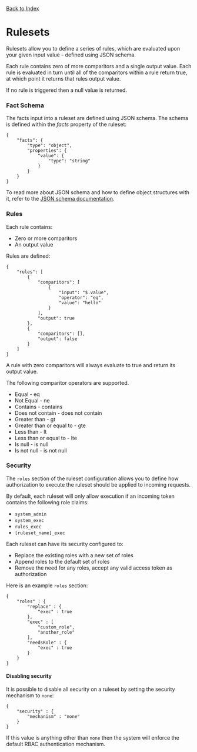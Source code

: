 [Back to Index](/src/support.documentation)

# Rulesets

Rulesets allow you to define a series of rules, which are evaluated upon your given input value - defined using JSON schema.

Each rule contains zero of more comparitors and a single output value. Each rule is evaluated in turn until all of the comparitors within a rule return true, at which point it returns that rules output value.

If no rule is triggered then a null value is returned.

### Fact Schema

The facts input into a ruleset are defined using JSON schema. The schema is defined within the *facts* property of the ruleset:

```
{
    "facts": {
        "type": "object",
        "properties": {
            "value": {
                "type": "string"
            }
        }
    }
}
```

To read more about JSON schema and how to define object structures with it, refer to the [JSON schema documentation](https://json-schema.org/).

### Rules

Each rule contains:

*   Zero or more comparitors
*   An output value

Rules are defined:

```
{
	"rules": [
        {
            "comparitors": [
                {
                    "input": "$.value",
                    "operator": "eq",
                    "value": "hello"
                }
            ],
            "output": true
        },
        {
            "comparitors": [],
            "output": false
        }
    ]
}
```

A rule with zero comparitors will always evaluate to true and return its output value.

The following comparitor operators are supported.

*   Equal - eq
*   Not Equal - ne
*   Contains - contains
*   Does not contain - does not contain
*   Greater than - gt
*   Greater than or equal to - gte
*   Less than - lt
*   Less than or equal to - lte
*   Is null - is null
*   Is not null - is not null

### Security

The `roles` section of the ruleset configuration allows you to define how authorization to execute the ruleset should be applied to incoming requests.

By default, each ruleset will only allow execution if an incoming token contains the following role claims:

*   `system_admin`
*   `system_exec`
*   `rules_exec`
*   `[ruleset_name]_exec`

Each ruleset can have its security configured to:

* Replace the existing roles with a new set of roles
* Append roles to the default set of roles
* Remove the need for any roles, accept any valid access token as authorization

Here is an example `roles` section:

```
{
    "roles" : {
        "replace" : {
            "exec" : true
        },
        "exec" : [
            "custom_role",
            "another_role"
        ],
        "needsRole" : {
            "exec" : true
        }
    }
}
```

#### Disabling security

It is possible to disable all security on a ruleset by setting the security mechanism to `none`:

```
{
    "security" : {
        "mechanism" : "none"
    }
}
```

If this value is anything other than `none` then the system will enforce the default RBAC authentication mechanism.